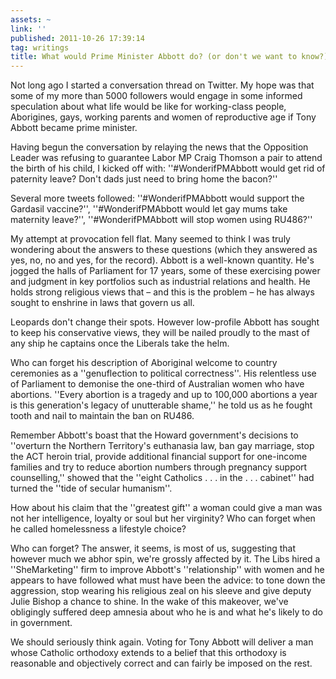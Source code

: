 ```yaml
---
assets: ~
link: ''
published: 2011-10-26 17:39:14
tag: writings
title: What would Prime Minister Abbott do? (or don't we want to know?)
---
```

Not long ago I started a conversation thread on Twitter. My hope was that some of my more than 5000 followers would engage in some informed speculation about what life would be like for working-class people, Aborigines, gays, working parents and women of reproductive age if Tony Abbott became prime minister.

Having begun the conversation by relaying the news that the Opposition Leader was refusing to guarantee Labor MP Craig Thomson a pair to attend the birth of his child, I kicked off with: ''#WonderifPMAbbott would get rid of paternity leave? Don't dads just need to bring home the bacon?''

Several more tweets followed: ''#WonderifPMAbbott would support the Gardasil vaccine?'', ''#WonderifPMAbbott would let gay mums take maternity leave?'', ''#WonderifPMAbbott will stop women using RU486?''

My attempt at provocation fell flat. Many seemed to think I was truly wondering about the answers to these questions (which they answered as yes, no, no and yes, for the record).
Abbott is a well-known quantity. He's jogged the halls of Parliament for 17 years, some of these exercising power and judgment in key portfolios such as industrial relations and health. He holds strong religious views that – and this is the problem – he has always sought to enshrine in laws that govern us all.

Leopards don't change their spots. However low-profile Abbott has sought to keep his conservative views, they will be nailed proudly to the mast of any ship he captains once the Liberals take the helm.

Who can forget his description of Aboriginal welcome to country ceremonies as a ''genuflection to political correctness''. His relentless use of Parliament to demonise the one-third of Australian women who have abortions. ''Every abortion is a tragedy and up to 100,000 abortions a year is this generation's legacy of unutterable shame,'' he told us as he fought tooth and nail to maintain the ban on RU486.

Remember Abbott's boast that the Howard government's decisions to ''overturn the Northern Territory's euthanasia law, ban gay marriage, stop the ACT heroin trial, provide additional financial support for one-income families and try to reduce abortion numbers through pregnancy support counselling,'' showed that the ''eight Catholics . . . in the . . . cabinet'' had turned the ''tide of secular humanism''. 

How about his claim that the ''greatest gift'' a woman could give a man was not her intelligence, loyalty or soul but her virginity? Who can forget when he called homelessness a lifestyle choice?

Who can forget? The answer, it seems, is most of us, suggesting that however much we abhor spin, we're grossly affected by it. The Libs hired a ''SheMarketing'' firm to improve Abbott's ''relationship'' with women and he appears to have followed what must have been the advice: to tone down the aggression, stop wearing his religious zeal on his sleeve and give deputy Julie Bishop a chance to shine. In the wake of this makeover, we've obligingly suffered deep amnesia about who he is and what he's likely to do in government. 

We should seriously think again. Voting for Tony Abbott will deliver a man whose Catholic orthodoxy extends to a belief that this orthodoxy is reasonable and objectively correct and can fairly be imposed on the rest.